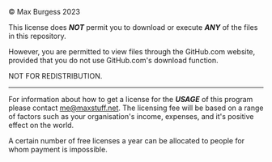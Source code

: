 © Max Burgess 2023

This license does ***NOT*** permit you to download or execute ***ANY*** of the files in this repository.

However, you are permitted to view files through the GitHub.com website, provided that you do not use GitHub.com's download function.

NOT FOR REDISTRIBUTION.

---

For information about how to get a license for the ***USAGE*** of this program please contact [me@maxstuff.net](mailto:me@maxstuff.net). The licensing fee will be based on a range of factors such as your organisation's income, expenses, and it's positive effect on the world.

A certain number of free licenses a year can be allocated to people for whom payment is impossible.
